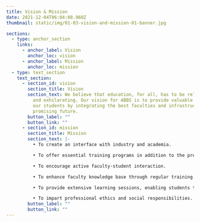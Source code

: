 ```yaml
---
title: Vision & Mission
date: 2021-12-04T06:04:08.960Z
thumbnail: static/img/01-03-vision-and-mission-01-banner.jpg

sections:
  - type: anchor_section
    links:
      - anchor_label: Vision
        anchor_loc: vision
      - anchor_label: Mission
        anchor_loc: mission
  - type: text_section
    text_section:
      - section_id: vision
        section_title: Vision
        section_text: We believe that education, for all, has to be relevant, enriching
          and exhilarating. Our vision for ABBS is to provide valuable education to
          our students by integrating the best faculties and infrastructure for a
          promising future.
        button_label: ""
        button_link: ""
      - section_id: mission
        section_title: Mission
        section_text: |-
          • To create an interface with industry and academia.

          • To offer essential training programs in addition to the prescribed syllabus.

          • To encourage active faculty-student interaction.

          • To enhance faculty knowledge base through regular training and seminar participation.

          • To provide extensive learning sessions, enabling students to compete on a global level.

          • To impart professional ethics and social responsibilities.
        button_label: ""
        button_link: ""
---
```

